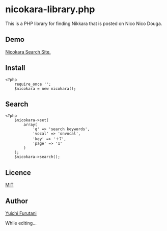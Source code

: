 nicokara-library.php
====
This is a PHP library for finding Nikkara that is posted on Nico Nico Douga.

## Demo
[Nicokara Search Site.](http://www.nicokara.net)

## Install
~~~~
<?php
    require_once '';
    $nicokara = new nicokara();
~~~~

## Search
~~~~
<?php
    $nicokara->set(
        array(
            'q' => 'search keywords',
            'vocal' => 'onvocal',
            'key' => '＋7',
            'page' => '1'
        )
    );
    $nicokara->search();
~~~~

## Licence

[MIT](https://github.com/tcnksm/tool/blob/master/LICENCE)

## Author

[Yuichi Furutani](https://github.com/ryutsukai)


While editing...
